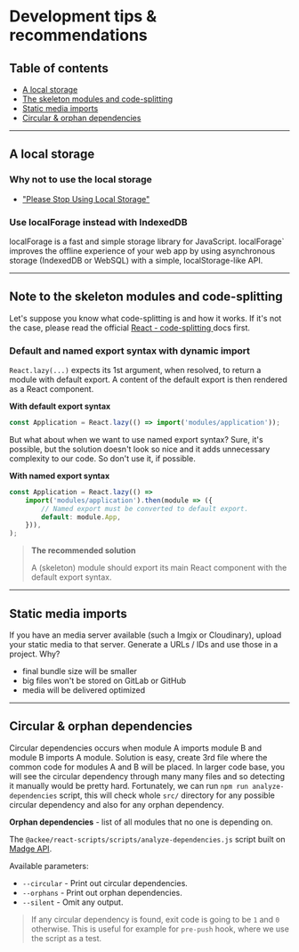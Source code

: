 # Development tips & recommendations

## Table of contents

-   [A local storage](#local-storage)
-   [The skeleton modules and code-splitting](#code-splitting)
-   [Static media imports](#media-imports)
-   [Circular & orphan dependencies](#circular-dependencies)

---

## <a name="local-storage"></a> A local storage

### Why not to use the local storage

-   ["Please Stop Using Local Storage"](https://www.rdegges.com/2018/please-stop-using-local-storage/)

### Use localForage instead with IndexedDB

localForage is a fast and simple storage library for JavaScript. localForage` improves the offline experience of your web app by using asynchronous storage (IndexedDB or WebSQL) with a simple, localStorage-like API.

---

## <a name="code-splitting"></a> Note to the skeleton modules and code-splitting

Let's suppose you know what code-splitting is and how it works. If it's not the case, please read the official [React - code-splitting ](https://reactjs.org/docs/code-splitting.html) docs first.

### Default and named export syntax with dynamic import

`React.lazy(...)` expects its 1st argument, when resolved, to return a module with default export. A content of the default export is then rendered as a React component.

**With default export syntax**

```js
const Application = React.lazy(() => import('modules/application'));
```

But what about when we want to use named export syntax? Sure, it's possible, but the solution doesn't look so nice and it adds unnecessary complexity to our code. So don't use it, if possible.

**With named export syntax**

```js
const Application = React.lazy(() =>
    import('modules/application').then(module => ({
        // Named export must be converted to default export.
        default: module.App,
    })),
);
```

> **The recommended solution**
>
> A (skeleton) module should export its main React component with the default export syntax.

---

## <a name="media-imports"></a> Static media imports

If you have an media server available (such a Imgix or Cloudinary), upload your static media to that server. Generate a URLs / IDs and use those in a project. Why?

-   final bundle size will be smaller
-   big files won't be stored on GitLab or GitHub
-   media will be delivered optimized

---

## <a name="circular-dependencies"></a> Circular & orphan dependencies

Circular dependencies occurs when module A imports module B and module B imports A module. Solution is easy, create 3rd file where the common code for modules A and B will be placed.
In larger code base, you will see the circular dependency through many many files and so detecting it manually would be pretty hard. Fortunately, we can run `npm run analyze-dependencies` script, this will check whole `src/` directory for any possible circular dependency and also for any orphan dependency.

**Orphan dependencies** - list of all modules that no one is depending on.

The `@ackee/react-scripts/scripts/analyze-dependencies.js` script built on [Madge API](https://www.npmjs.com/package/madge).

Available parameters:

-   `--circular` - Print out circular dependencies.
-   `--orphans` - Print out orphan dependencies.
-   `--silent` - Omit any output.

> If any circular dependency is found, exit code is going to be `1` and `0` otherwise. This is useful for example for `pre-push` hook, where we use the script as a test.
